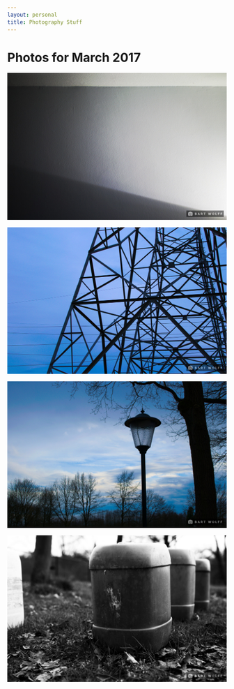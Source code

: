 ```yaml
---
layout: personal
title: Photography Stuff
---
```


# Photos for March 2017

![](/assets/img/photo/2017-03/DSC_0107.jpg)

![](/assets/img/photo/2017-03/DSC_0117.jpg)

![](/assets/img/photo/2017-03/DSC_0124.jpg)

![](/assets/img/photo/2017-03/DSC_0129.jpg)
